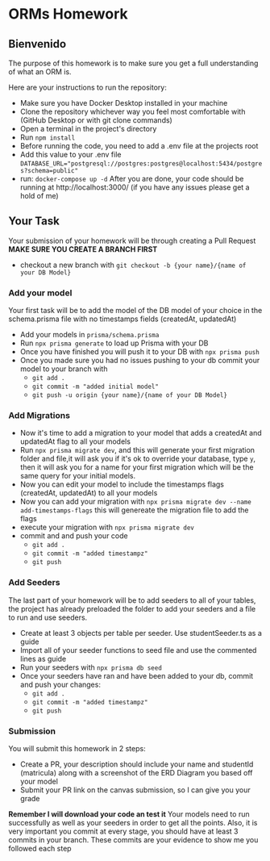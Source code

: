 # ORMs Homework

## Bienvenido
The purpose of this homework is to make sure you get a full understanding of what an ORM is.

Here are your instructions to run the repository:
- Make sure you have Docker Desktop installed in your machine
- Clone the repository whichever way you feel most comfortable with (GitHub Desktop or with git clone commands)
- Open a terminal in the project's directory
- Run `npm install`
- Before running the code, you need to add a .env file at the projects root
- Add this value to your .env file `DATABASE_URL="postgresql://postgres:postgres@localhost:5434/postgres?schema=public"`
- run: `docker-compose up -d`
After you are done, your code should be running at http://localhost:3000/ (if you have any issues please get a hold of me)

## Your Task
Your submission of your homework will be through creating a Pull Request
__MAKE SURE YOU CREATE A BRANCH FIRST__
- checkout a new branch with `git checkout -b {your name}/{name of your DB Model}`
### Add your model
Your first task will be to add the model of the DB model of your choice in the schema.prisma file with no timestamps fields (createdAt, updatedAt)
- Add your models in `prisma/schema.prisma`
- Run  `npx prisma generate` to load up Prisma with your DB
- Once you have finished you will push it to your DB with `npx prisma push`
- Once you made sure you had no issues pushing to your db commit your model to your branch with
    - `git add .`
    - `git commit -m "added initial model"`
    - `git push -u origin {your name}/{name of your DB Model}`
### Add Migrations
- Now it's time to add a migration to your model that adds a createdAt and updatedAt flag to all your models
- Run `npx prisma migrate dev`, and this will generate your first migration folder and file,it will ask you if it's ok to override your database, type `y`, then it will ask you for a name for your first migration which will be the same query for your initial models.
- Now you can edit your model to include the timestamps flags (createdAt, updatedAt) to all your models
- Now you can add your migration with `npx prisma migrate dev --name add-timestamps-flags` this will genereate the migration file to add the flags
- execute your migration with  `npx prisma migrate dev`
- commit and and push your code
    - `git add .`
    - `git commit -m "added timestampz"`
    - `git push`

### Add Seeders
The last part of your homework will be to add seeders to all of your tables, the project has already preloaded the folder to add your seeders and a file to run and use seeders.
- Create at least 3 objects per table per seeder. Use studentSeeder.ts as a guide
- Import all of your seeder functions to seed file and use the commented lines as guide
- Run your seeders with `npx prisma db seed`
- Once your seeders have ran and have been added to your db, commit and push your changes:
    - `git add .`
    - `git commit -m "added timestampz"`
    - `git push`

### Submission
You will submit this homework in 2 steps:
- Create a PR, your description should include your name and studentId (matricula) along with a screenshot of the ERD Diagram you based off your model
- Submit your PR link on the canvas submission, so I can give you your grade

__Remember I will download your code an test it__ Your models need to run successfully as well as your seeders in order to get all the points. Also, it is very important you commit at every stage, you should have at least 3 commits in your branch. These commits are your evidence to show me you followed each step